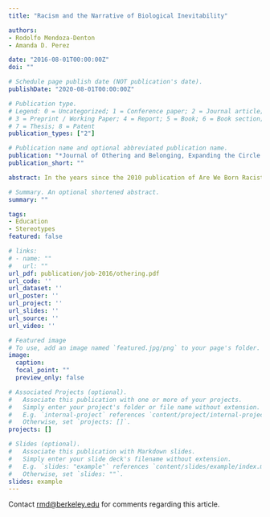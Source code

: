 ```yaml
---
title: "Racism and the Narrative of Biological Inevitability"

authors:
- Rodolfo Mendoza-Denton
- Amanda D. Perez

date: "2016-08-01T00:00:00Z"
doi: ""

# Schedule page publish date (NOT publication's date).
publishDate: "2020-08-01T00:00:00Z"

# Publication type.
# Legend: 0 = Uncategorized; 1 = Conference paper; 2 = Journal article;
# 3 = Preprint / Working Paper; 4 = Report; 5 = Book; 6 = Book section;
# 7 = Thesis; 8 = Patent
publication_types: ["2"]

# Publication name and optional abbreviated publication name.
publication: "*Journal of Othering and Belonging, Expanding the Circle of Concern, 1*"
publication_short: ""

abstract: In the years since the 2010 publication of Are We Born Racist? New Insights from Neuroscience and Positive Psychology, coedited by Mendoza-Denton, the notion of implicit bias-the automatic yet measurable associations that people have about others, and the behaviors that these associations unconsciously influence-has slowly gained traction to inform our understanding of modern racism. 

# Summary. An optional shortened abstract.
summary: ""

tags:
- Education
- Stereotypes
featured: false

# links:
# - name: ""
#   url: ""
url_pdf: publication/job-2016/othering.pdf
url_code: ''
url_dataset: ''
url_poster: ''
url_project: ''
url_slides: ''
url_source: ''
url_video: ''

# Featured image
# To use, add an image named `featured.jpg/png` to your page's folder. 
image: 
  caption: 
  focal_point: ""
  preview_only: false

# Associated Projects (optional).
#   Associate this publication with one or more of your projects.
#   Simply enter your project's folder or file name without extension.
#   E.g. `internal-project` references `content/project/internal-project/index.md`.
#   Otherwise, set `projects: []`.
projects: []

# Slides (optional).
#   Associate this publication with Markdown slides.
#   Simply enter your slide deck's filename without extension.
#   E.g. `slides: "example"` references `content/slides/example/index.md`.
#   Otherwise, set `slides: ""`.
slides: example
---
```


Contact rmd@berkeley.edu for comments regarding this article.
